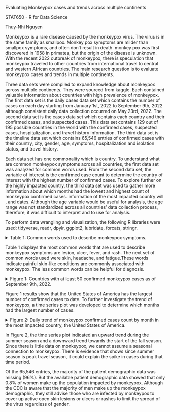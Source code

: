 Evaluating Monkeypox cases and trends across multiple continents

STAT650 - R for Data Science

Thuy-Nhi Nguyen

Monkeypox is a rare disease caused by the monkeypox virus. The virus is in the same family as smallpox. Monkey pox symptoms are milder than smallpox symptoms, and often don’t result in death. monkey pox was first discovered in 1958 in primates, but the origin of the disease is unknown. With the recent 2022 outbreak of monkeypox, there is speculation that monkeypox traveled to other countries from international travel to central and western African countries. The main research question is to evaluate monkeypox cases and trends in multiple continents.

Three data sets were compiled to expand knowledge about monkeypox across multiple continents. They were sourced from kaggle. Each contained valuable information about countries with high prevalence of monkeypox. The first data set is the daily cases data set which contains the number of cases on each day starting from January 1st, 2022 to September 9th, 2022 although consistent daily data collection occurred on May 23rd, 2022. The second data set is the cases data set which contains each country and their confirmed cases, and suspected cases. This data set contains 129 out of 195 possible countries in the world with the confirmed cases, suspected cases, hospitalization, and travel history information. The third data set is the timeline data set which contains 65,546 entries of confirmed cases with their country, city, gender, age, symptoms, hospitalization and isolation status, and travel history.

Each data set has one commonality which is country. To understand what are common monkeypox symptoms across all countries, the first data set was analyzed for common words used. From the second data set, the variable of interest is the confirmed case count to determine the country of interest with the highest number of confirmed cases. To explore further on the highly impacted country, the third data set was used to gather more information about which months had the lowest and highest count of monkeypox confirmed cases. information of the most impacted country will , and dates. Although the age variable would be useful for analysis, the age range was not standardized across all countries’ data collection process, therefore, it was difficult to interpret and to use for analysis.

To perform data wrangling and visualization, the following R libraries were used: tidyverse, readr, dpylr, ggplot2, lubridate, forcats, stringr.


<details><summary>Table 1: Common words used to describe monkeypox symptoms.</summary>
<p>

![common_symp(cropped)](https://user-images.githubusercontent.com/73903035/193513696-c9faa8be-f109-48e1-bb20-c757f2aaaea0.jpg)


</p>
</details>


Table 1 displays the most common words that are used to describe monkeypox symptoms are lesion, ulcer, fever, and rash. The next set of common words used were skin, headache, and fatigue.These words indicate painful skin-like conditions are commonly associated with monkeypox. The less common words can be helpful for diagnosis.


<details><summary>Figure 1: Countries with at least 50 confirmed monkeypox cases as of September 9th, 2022.</summary>
<p>

![confirmed_cases](https://user-images.githubusercontent.com/73903035/193513316-c26bfb2a-8468-488e-b82b-8c08e4e1663a.png)


</p>
</details>


Figure 1 results show that the United States of America has the largest number of confirmed cases to date. To further investigate the trend of monkeypox, a time series plot was developed to determine which months had the largest number of cases.


<details><summary>Figure 2: Daily trend of monkeypox confirmed cases count by month in the most impacted country, the United States of America.</summary>
<p>

![dailycases](https://user-images.githubusercontent.com/73903035/193513708-1e0297a4-5a10-47aa-8bf8-45a9aeb27c94.png)


</p>
</details>


In Figure 2, the time series plot indicated an upward trend during the summer season and a downward trend towards the start of the fall season. Since there is little data on monkeypox, we cannot assume a seasonal connection to monkeypox. There is evidence that shows since summer season is peak travel season, it could explain the spike in cases during that time period.

Of the 65,546 entries, the majority of the patient demographic data was missing (96%). But the available patient demographic data showed that only 0.8% of women make up the population impacted by monkeypox. Although the CDC is aware that the majority of men make up the monkeypox demographic, they still advise those who are infected by monkeypox to cover up active open skin lesions or ulcers or rashes to limit the spread of the virus regardless of gender.

